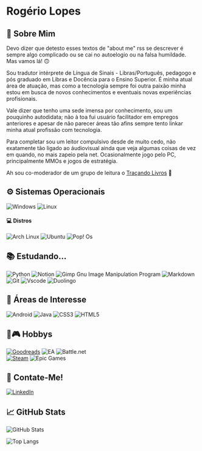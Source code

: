 # Rogério Lopes




## 👤 Sobre Mim
Devo dizer que detesto esses textos de "about me" rss se descrever é sempre algo complicado ou se cai no autoelogio ou na falsa humildade. Mas vamos lá! 🙃 

Sou tradutor intérprete de Língua de Sinais -  Libras/Português, pedagogo e pós graduado em Libras e Docência para o Ensino Superior. É minha atual área de atuação, mas como a tecnologia sempre foi outra paixão minha estou em busca de novos conhecimentos e eventuais novas experiências profisionais.

Vale dizer que tenho uma sede imensa por conhecimento, sou um pouquinho autodidata; não à toa fui usuário facilitador em empregos anteriores e apesar de não parecer áreas tão afins sempre tento linkar minha atual profissão com tecnologia. 

Para completar sou um leitor compulsivo desde de muito cedo, não exatamente tão ligado ao áudiovisual ainda que veja algumas coisas de vez em quando, no mais zapeio pela net. Ocasionalmente jogo pelo PC, principalmente MMOs e jogos de estratégia.

Ah sou co-moderador de um grupo de leitura o [Traçando Livros](https://www.instagram.com/tracando_livros/) 📕



## ⚙️ Sistemas Operacionais


![Windows](https://img.shields.io/badge/Windows-000?style=for-the-badge&logo=windows&logoColor=2CA5E0)   ![Linux](https://img.shields.io/badge/Linux-FCC624?style=for-the-badge&logo=linux&logoColor=black)



#### 💻 Distros


![Arch Linux](https://img.shields.io/badge/Arch%20Linux-1793D1?style=for-the-badge&logo=arch-linux&logoColor=fff)    ![Ubuntu](https://img.shields.io/badge/Ubuntu-35495E?style=for-the-badge&logo=ubuntu&logoColor=2CA5E0)    ![Pop! Os](https://img.shields.io/badge/Pop!_OS-48B9C7?logo=Pop%21_OS&logoColor=white&style=for-the-badge)


## 📚 Estudando...

![Python](https://img.shields.io/badge/python-3670A0?style=for-the-badge&logo=python&logoColor=ffdd54)  ![Notion](https://img.shields.io/badge/Notion-000000?style=for-the-badge&logo=notion&logoColor=white) ![Gimp Gnu Image Manipulation Program](https://img.shields.io/badge/Gimp-657D8B?style=for-the-badge&logo=gimp&logoColor=FFFFFF)  ![Markdown](https://img.shields.io/badge/Markdown-000?style=for-the-badge&logo=markdown)  
![Git](https://img.shields.io/badge/GIT-E44C30?style=for-the-badge&logo=git&logoColor=white)  ![Vscode](https://img.shields.io/badge/Vscode-007ACC?style=for-the-badge&logo=visual-studio-code&logoColor=white)  ![Duolingo](https://img.shields.io/badge/Duolingo-%234DC730.svg?style=for-the-badge&logo=Duolingo&logoColor=white)


## 📑 Áreas de Interesse

![Android](https://img.shields.io/badge/Android-3DDC84?style=for-the-badge&logo=android&logoColor=white)  ![Java](https://img.shields.io/badge/java-%23ED8B00.svg?style=for-the-badge&logo=openjdk&logoColor=white)  ![CSS3](https://img.shields.io/badge/CSS3-1572B6?style=for-the-badge&logo=css3&logoColor=white)  ![HTML5](https://img.shields.io/badge/HTML5-E34F26?style=for-the-badge&logo=html5&logoColor=white)


## 📕🎮 Hobbys

[![Goodreads](https://img.shields.io/badge/Goodreads-F3F1EA?style=for-the-badge&logo=goodreads&logoColor=372213)](https://www.goodreads.com/user/show/85271106-rogerio-lopes)  ![EA](https://img.shields.io/badge/ea-%23000000.svg?style=for-the-badge&logo=ea&logoColor=white)  ![Battle.net](https://img.shields.io/badge/battle.net-%2300AEFF.svg?style=for-the-badge&logo=battle.net&logoColor=white)  
[![Steam](https://img.shields.io/badge/steam-%23000000.svg?style=for-the-badge&logo=steam&logoColor=white)](https://steamcommunity.com/id/finlandes19/)  ![Epic Games](https://img.shields.io/badge/epicgames-%23313131.svg?style=for-the-badge&logo=epicgames&logoColor=white)


## 📌 Contate-Me!

[![LinkedIn](https://img.shields.io/badge/LinkedIn-0077B5?style=for-the-badge&logo=linkedin&logoColor=white)](https://www.linkedin.com/in/rogeriolopestils/)


## 📈 GitHub Stats

![GitHub Stats](https://github-readme-stats.vercel.app/api?username=finlandes19&theme=transparent&bg_color=000&border_color=30A3DC&show_icons=true&icon_color=30A3DC&title_color=E94D5F&text_color=FFF)

![Top Langs](https://github-readme-stats-git-masterrstaa-rickstaa.vercel.app/api/top-langs/?username=finlandes19&layout=compact&bg_color=000&border_color=30A3DC&title_color=E94D5F&text_color=FFF)
